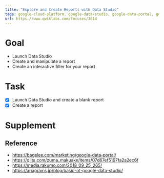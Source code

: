 ```yaml
---
title: "Explore and Create Reports with Data Studio"
tags: google-cloud-platform, google-data-studio, google-data-portal, google-cloud-bigquery, business-intelligence
url: https://www.qwiklabs.com/focuses/3614
---
```


# Goal
- Launch Data Studio
- Create and manipulate a report
- Create an interactive filter for your report

# Task
- [x] Launch Data Studio and create a blank report
- [x] Create a report

# Supplement
## Reference
- https://bagelee.com/marketing/google-data-portal/
- https://qiita.com/zuma_makuake/items/07d67ef5197fa2a2ec6f
- https://media.rakumo.com/2018_09_25_265/
- https://anagrams.jp/blog/basic-of-google-data-studio/
